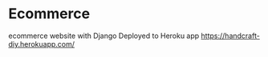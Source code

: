 # Ecommerce
ecommerce website with Django
Deployed to Heroku app
https://handcraft-diy.herokuapp.com/